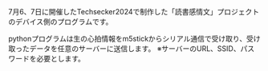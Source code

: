 7月6、7日に開催したTechsecker2024で制作した「読書感情文」プロジェクトのデバイス側のプログラムです。

pythonプログラムは生の心拍情報をm5stickからシリアル通信で受け取り、受け取ったデータを任意のサーバーに送信します。
※サーバーのURL、SSID、パスワードを必要とします。
